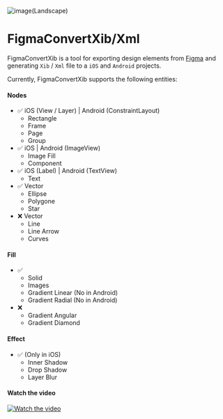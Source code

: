 ![image(Landscape)](https://github.com/mrustaa/gif_presentation/blob/master/FigmaConvert/figmaConvertLogo4.png)

# FigmaConvertXib/Xml

FigmaConvertXib is a tool for exporting design elements from [Figma](http://figma.com/) and generating `Xib` / `Xml` file to a `iOS` and `Android` projects.

Currently, FigmaConvertXib supports the following entities:

#### Nodes
- ✅ iOS (View / Layer) | Android (ConstraintLayout) 
  - Rectangle
  - Frame
  - Page
  - Group 
- ✅ iOS | Android (ImageView)
  - Image Fill
  - Component
- ✅ iOS (Label) | Android (TextView)
  - Text
- ✅ Vector 
  - Ellipse 
  - Polygone 
  - Star
- ❌ Vector 
  - Line
  - Line Arrow
  - Curves

#### Fill
- ✅ 
  - Solid
  - Images
  - Gradient Linear (No in Android)
  - Gradient Radial (No in Android)
- ❌ 
  - Gradient Angular
  - Gradient Diamond

#### Effect
- ✅ (Only in iOS)
  - Inner Shadow
  - Drop  Shadow
  - Layer Blur


#### Watch the video
[![Watch the video](Docs/PlayVideo.png)](https://youtu.be/2Cue6R7TfjA)
